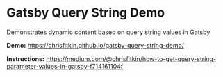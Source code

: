 # Gatsby Query String Demo

Demonstrates dynamic content based on query string values in Gatsby

**Demo:** https://chrisfitkin.github.io/gatsby-query-string-demo/

**Instructions:** https://medium.com/@chrisfitkin/how-to-get-query-string-parameter-values-in-gatsby-f714161104f
